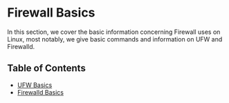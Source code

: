 <h1> Firewall Basics </h1>

In this section, we cover the basic information concerning Firewall uses on Linux, most notably, we give basic commands and information on UFW and Firewalld.

<h2> Table of Contents </h2>

- [UFW Basics](./ufw_basics.md)
- [Firewalld Basics](./firewalld_basics.md)